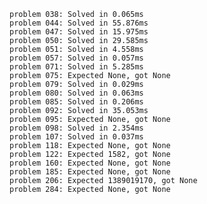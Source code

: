     problem 038: Solved in 0.065ms
    problem 044: Solved in 55.876ms
    problem 047: Solved in 15.975ms
    problem 050: Solved in 29.585ms
    problem 051: Solved in 4.558ms
    problem 057: Solved in 0.057ms
    problem 071: Solved in 5.285ms
    problem 075: Expected None, got None
    problem 079: Solved in 0.029ms
    problem 080: Solved in 0.063ms
    problem 085: Solved in 0.206ms
    problem 092: Solved in 35.053ms
    problem 095: Expected None, got None
    problem 098: Solved in 2.354ms
    problem 107: Solved in 0.037ms
    problem 118: Expected None, got None
    problem 122: Expected 1582, got None
    problem 160: Expected None, got None
    problem 185: Expected None, got None
    problem 206: Expected 1389019170, got None
    problem 284: Expected None, got None
